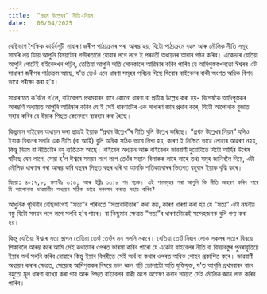 ```yaml
---
title:  “প্ৰথম উল্লেখৰ” নীতি-নিয়ম।
date:   06/04/2025
---
```


বেছিভাগ শৈক্ষিক কার্যৰ্যসূচী সাধাৰণ জৰীপ পাঠ্যক্ৰমৰ পৰা আৰম্ভ হয়, যিটো পাঠ্যক্রমে বহল আৰু মৌলিক নীতি সমূহ সামৰি লয় যিয়ে আপুনি বিষয়টোৰ গভীৰতালৈ যোৱাৰ লগে লগে ই পৰৱৰ্তী অধ্যয়নৰ আধাৰ গঠন কৰিব। একেদৰে যেতিয়া আপুনি গোটেই বাইবেলখন পঢ়িব, তেতিয়া আপুনি অতি সোনকালে আৱিষ্কাৰ কৰিব পাৰিব যে আদিপুস্তকখনতো ঈশ্বৰৰ এটা সাধাৰণ জৰীপৰ পাঠ্যক্ৰম আছে, য'ত তেওঁ এনে ধাৰণা সমূহৰ পৰিচয় দিছে যিবোৰ বাইবেলৰ বাকী অংশত অধিক বিশদ ভাৱে পৰীক্ষা কৰা হ'ব।

সাধাৰণতে ক'বলৈ গ'লে, বাইবেলত প্রথমবাৰৰ বাবে কোনো ধাৰণা বা প্রতীক উল্লেখ কৰা হয়- বিশেষকৈ আদিপুস্তকৰ আৰম্ভণি অধ্যায়ত আপুনি আৱিষ্কাৰ কৰিব যে ই সেই ধাৰণাটোৰ এক সাধাৰণ জ্ঞান প্ৰদান কৰে, যিটো আপোনাক বুজাত সহায় কৰিব যে ইয়াক পিছত কেনেদৰে ব্যৱহাৰ কৰা হৈছে।

কিছুমান বাইবেল অধ্যয়ন কৰা ছাত্ৰই ইয়াক “প্রথম উল্লেখ”ৰ নীতি বুলি উল্লেখ কৰিছে। “প্রথম উল্লেখৰ নিয়ম” যদিও ইয়াক বিধানৰ সলনি এক নীতি (বা আৰ্হি) বুলি অধিক সঠিক ভাবে লিখা হয়, কাৰণ ই নিশ্চিত ভাৱে লোহাৰ আৱৰণ নহয়, কিন্তু নিয়ম বা নীতিটোৰ বহু ব্যতিক্ৰম আছে। বাইবেল অধ্যয়ন আৰু বাইবেলৰ ভাৱবাণী দুয়োটাতে যিটো আৰ্হিৰ উন্মেষ ঘটিছে যেন লাগে, সেয়া হ'ল ঈশ্বৰে সময়ৰ লগে লগে তেওঁৰ সন্তান বিলাকক লাহে লাহে তথ্য সমূহ জানিবলৈ দিয়ে, এটা মৌলিক ধাৰণাৰ পৰা আৰম্ভ কৰি বছৰৰ পিছত বছৰ ধৰি বা আনকি শতিকাবোৰৰ ভিতৰত বহুবাৰ ইয়াক বৃদ্ধি কৰে।

`যিচয়া: ৪০:৭,৮; মলাখীঃ ৩:৬; আৰু ইব্ৰীঃ ১৩:৮ পদ পঢ়ক। এই পদসমূহৰ পৰা আপুনি কি নীতি আহৰণ কৰিব পাৰে যি আপোনাক ভাৱবাণীৰ অধ্যয়ন সঠিক ভাৱে সঞ্চালন কৰাত সহায় কৰিব?`

আধুনিক পৃথিৱীৰ বেছিভাগেই “সত্য”ৰ পৰিবৰ্তে “সত্যবাদীতাৰ” কথা কয়, কাৰণ ধাৰণা কৰা হয় যে "সত্য” এটা নমনীয় বস্তু যিটো সময়ৰ লগে লগে সলনি হ'ব পাৰে। বা কিছুমান ক্ষেত্ৰত “সত্য”ৰ ধাৰণাটোৱেই সন্দেহজনক বুলি গণ্য কৰা হয়।

কিন্তু যেতিয়া ঈশ্বৰে সত্য স্থাপন তেতিয়া তেওঁ তেওঁৰ মন সলনি নকৰে। যেতিয়া তেওঁ নিজৰ লোক সকলৰ সত্যৰ বিষয়ে শিকাবলৈ আৰম্ভ কৰে আমি সেই কথাটোৰ ওপৰত ভাৰসা কৰিব পাৰো যে একেটা বাইবেলৰ নীতি বা বিষয়বস্তুৰ পুনৰাবৃত্তিয়ে ইয়াৰ অৰ্থ সলনি কৰিব নোৱাৰে কিন্তু ইয়াৰ বিপৰীতে সেই অৰ্থ বা কথাৰ ওপৰত অধিক পোহৰ প্ৰকাশিত কৰে। ভাৱবাণী অধ্যয়ন কৰাৰ ক্ষেত্ৰত, সেয়েহে আদিপুস্তকৰ বিষয়ে ভাল জ্ঞান গঢ়ি তোলাটো অতি যুক্তিযুক্ত, য'ত আপুনি প্ৰথমবাৰৰ বাবে বহুতো মূল ধাৰণা ব্যাখ্যা কৰা পাব আৰু পিছত বাইবেলৰ বাকী অংশ অন্বেষণ কৰাৰ সময়ত সেই মৌলিক জ্ঞান লাভ কৰিব পাৰিব।